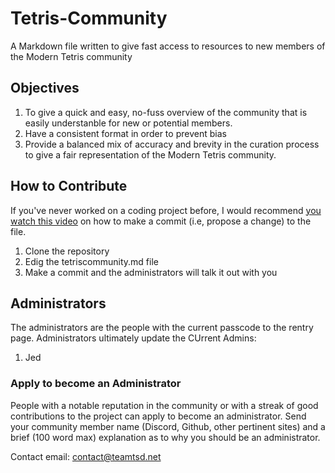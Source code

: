 # Tetris-Community
A Markdown file written to give fast access to resources to new members of the Modern Tetris community

## Objectives
1. To give a quick and easy, no-fuss overview of the community that is easily understanble for new or potential members.
2. Have a consistent format in order to prevent bias
3. Provide a balanced mix of accuracy and brevity in the curation process to give a fair representation of the Modern Tetris community.

## How to Contribute
If you've never worked on a coding project before, I would recommend [you watch this video](https://www.youtube.com/watch?v=B8RSMBSzFuA) on how to make a commit (i.e, propose a change) to the file. 

1. Clone the repository
2. Edig the tetriscommunity.md file
3. Make a commit and the administrators will talk it out with you

## Administrators
The administrators are the people with the current passcode to the rentry page. Administrators ultimately update the 
CUrrent Admins: 
1. Jed

### Apply to become an Administrator
People with a notable reputation in the community or with a streak of good contributions to the project can apply to become an administrator. Send your community member name (Discord, Github, other pertinent sites) and a brief (100 word max) explanation as to why you should be an administrator. 

Contact email: contact@teamtsd.net
